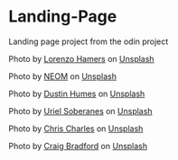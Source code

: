 # Landing-Page
Landing page project from the odin project

Photo by <a href="https://unsplash.com/@lorenzohamers?utm_source=unsplash&utm_medium=referral&utm_content=creditCopyText">Lorenzo Hamers</a> on <a href="https://unsplash.com/photos/a-silver-sports-car-parked-in-front-of-a-building-KixchQ2HLMk?utm_source=unsplash&utm_medium=referral&utm_content=creditCopyText">Unsplash</a>
  
Photo by <a href="https://unsplash.com/@neom?utm_source=unsplash&utm_medium=referral&utm_content=creditCopyText">NEOM</a> on <a href="https://unsplash.com/photos/9FoC7-c0MaE?utm_source=unsplash&utm_medium=referral&utm_content=creditCopyText">Unsplash</a>
  
Photo by <a href="https://unsplash.com/@dustinhumes_photography?utm_source=unsplash&utm_medium=referral&utm_content=creditCopyText">Dustin Humes</a> on <a href="https://unsplash.com/photos/RgKsNlZJH8s?utm_source=unsplash&utm_medium=referral&utm_content=creditCopyText">Unsplash</a>
  
Photo by <a href="https://unsplash.com/@soberanes?utm_source=unsplash&utm_medium=referral&utm_content=creditCopyText">Uriel Soberanes</a> on <a href="https://unsplash.com/photos/YpITDMHSB1M?utm_source=unsplash&utm_medium=referral&utm_content=creditCopyText">Unsplash</a>
  
Photo by <a href="https://unsplash.com/@licole?utm_source=unsplash&utm_medium=referral&utm_content=creditCopyText">Chris Charles</a> on <a href="https://unsplash.com/photos/9APFPoNb9iw?utm_source=unsplash&utm_medium=referral&utm_content=creditCopyText">Unsplash</a>

Photo by <a href="https://unsplash.com/@craig_bradford?utm_source=unsplash&utm_medium=referral&utm_content=creditCopyText">Craig Bradford</a> on <a href="https://unsplash.com/photos/5T01xlRRjPA?utm_source=unsplash&utm_medium=referral&utm_content=creditCopyText">Unsplash</a>
  